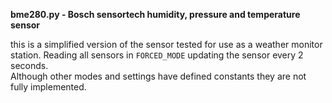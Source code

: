 <b>bme280.py - Bosch sensortech humidity, pressure and temperature sensor</b>

 this is a simplified version of the sensor tested for use as a weather monitor station. Reading all sensors in `FORCED_MODE` updating the sensor every 2 seconds.<br>
 Although other modes and settings have defined constants they are not fully implemented.
